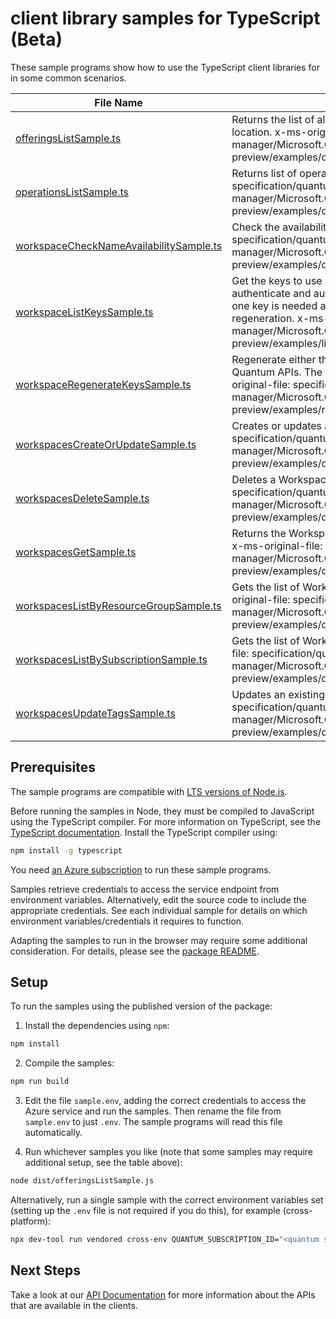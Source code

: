 # client library samples for TypeScript (Beta)

These sample programs show how to use the TypeScript client libraries for in some common scenarios.

| **File Name**                                                                   | **Description**                                                                                                                                                                                                                                                                                                                              |
| ------------------------------------------------------------------------------- | -------------------------------------------------------------------------------------------------------------------------------------------------------------------------------------------------------------------------------------------------------------------------------------------------------------------------------------------- |
| [offeringsListSample.ts][offeringslistsample]                                   | Returns the list of all provider offerings available for the given location. x-ms-original-file: specification/quantum/resource-manager/Microsoft.Quantum/preview/2023-11-13-preview/examples/offeringsList.json                                                                                                                             |
| [operationsListSample.ts][operationslistsample]                                 | Returns list of operations. x-ms-original-file: specification/quantum/resource-manager/Microsoft.Quantum/preview/2023-11-13-preview/examples/operations.json                                                                                                                                                                                 |
| [workspaceCheckNameAvailabilitySample.ts][workspacechecknameavailabilitysample] | Check the availability of the resource name. x-ms-original-file: specification/quantum/resource-manager/Microsoft.Quantum/preview/2023-11-13-preview/examples/quantumWorkspacesCheckNameAvailability.json                                                                                                                                    |
| [workspaceListKeysSample.ts][workspacelistkeyssample]                           | Get the keys to use with the Quantum APIs. A key is used to authenticate and authorize access to the Quantum REST APIs. Only one key is needed at a time; two are given to provide seamless key regeneration. x-ms-original-file: specification/quantum/resource-manager/Microsoft.Quantum/preview/2023-11-13-preview/examples/listKeys.json |
| [workspaceRegenerateKeysSample.ts][workspaceregeneratekeyssample]               | Regenerate either the primary or secondary key for use with the Quantum APIs. The old key will stop working immediately. x-ms-original-file: specification/quantum/resource-manager/Microsoft.Quantum/preview/2023-11-13-preview/examples/regenerateKey.json                                                                                 |
| [workspacesCreateOrUpdateSample.ts][workspacescreateorupdatesample]             | Creates or updates a workspace resource. x-ms-original-file: specification/quantum/resource-manager/Microsoft.Quantum/preview/2023-11-13-preview/examples/quantumWorkspacesPut.json                                                                                                                                                          |
| [workspacesDeleteSample.ts][workspacesdeletesample]                             | Deletes a Workspace resource. x-ms-original-file: specification/quantum/resource-manager/Microsoft.Quantum/preview/2023-11-13-preview/examples/quantumWorkspacesDelete.json                                                                                                                                                                  |
| [workspacesGetSample.ts][workspacesgetsample]                                   | Returns the Workspace resource associated with the given name. x-ms-original-file: specification/quantum/resource-manager/Microsoft.Quantum/preview/2023-11-13-preview/examples/quantumWorkspacesGet.json                                                                                                                                    |
| [workspacesListByResourceGroupSample.ts][workspaceslistbyresourcegroupsample]   | Gets the list of Workspaces within a resource group. x-ms-original-file: specification/quantum/resource-manager/Microsoft.Quantum/preview/2023-11-13-preview/examples/quantumWorkspacesListResourceGroup.json                                                                                                                                |
| [workspacesListBySubscriptionSample.ts][workspaceslistbysubscriptionsample]     | Gets the list of Workspaces within a Subscription. x-ms-original-file: specification/quantum/resource-manager/Microsoft.Quantum/preview/2023-11-13-preview/examples/quantumWorkspacesListSubscription.json                                                                                                                                   |
| [workspacesUpdateTagsSample.ts][workspacesupdatetagssample]                     | Updates an existing workspace's tags. x-ms-original-file: specification/quantum/resource-manager/Microsoft.Quantum/preview/2023-11-13-preview/examples/quantumWorkspacesPatch.json                                                                                                                                                           |

## Prerequisites

The sample programs are compatible with [LTS versions of Node.js](https://github.com/nodejs/release#release-schedule).

Before running the samples in Node, they must be compiled to JavaScript using the TypeScript compiler. For more information on TypeScript, see the [TypeScript documentation][typescript]. Install the TypeScript compiler using:

```bash
npm install -g typescript
```

You need [an Azure subscription][freesub] to run these sample programs.

Samples retrieve credentials to access the service endpoint from environment variables. Alternatively, edit the source code to include the appropriate credentials. See each individual sample for details on which environment variables/credentials it requires to function.

Adapting the samples to run in the browser may require some additional consideration. For details, please see the [package README][package].

## Setup

To run the samples using the published version of the package:

1. Install the dependencies using `npm`:

```bash
npm install
```

2. Compile the samples:

```bash
npm run build
```

3. Edit the file `sample.env`, adding the correct credentials to access the Azure service and run the samples. Then rename the file from `sample.env` to just `.env`. The sample programs will read this file automatically.

4. Run whichever samples you like (note that some samples may require additional setup, see the table above):

```bash
node dist/offeringsListSample.js
```

Alternatively, run a single sample with the correct environment variables set (setting up the `.env` file is not required if you do this), for example (cross-platform):

```bash
npx dev-tool run vendored cross-env QUANTUM_SUBSCRIPTION_ID="<quantum subscription id>" node dist/offeringsListSample.js
```

## Next Steps

Take a look at our [API Documentation][apiref] for more information about the APIs that are available in the clients.

[offeringslistsample]: https://github.com/Azure/azure-sdk-for-js/blob/main/sdk/quantum/arm-quantum/samples/v1-beta/typescript/src/offeringsListSample.ts
[operationslistsample]: https://github.com/Azure/azure-sdk-for-js/blob/main/sdk/quantum/arm-quantum/samples/v1-beta/typescript/src/operationsListSample.ts
[workspacechecknameavailabilitysample]: https://github.com/Azure/azure-sdk-for-js/blob/main/sdk/quantum/arm-quantum/samples/v1-beta/typescript/src/workspaceCheckNameAvailabilitySample.ts
[workspacelistkeyssample]: https://github.com/Azure/azure-sdk-for-js/blob/main/sdk/quantum/arm-quantum/samples/v1-beta/typescript/src/workspaceListKeysSample.ts
[workspaceregeneratekeyssample]: https://github.com/Azure/azure-sdk-for-js/blob/main/sdk/quantum/arm-quantum/samples/v1-beta/typescript/src/workspaceRegenerateKeysSample.ts
[workspacescreateorupdatesample]: https://github.com/Azure/azure-sdk-for-js/blob/main/sdk/quantum/arm-quantum/samples/v1-beta/typescript/src/workspacesCreateOrUpdateSample.ts
[workspacesdeletesample]: https://github.com/Azure/azure-sdk-for-js/blob/main/sdk/quantum/arm-quantum/samples/v1-beta/typescript/src/workspacesDeleteSample.ts
[workspacesgetsample]: https://github.com/Azure/azure-sdk-for-js/blob/main/sdk/quantum/arm-quantum/samples/v1-beta/typescript/src/workspacesGetSample.ts
[workspaceslistbyresourcegroupsample]: https://github.com/Azure/azure-sdk-for-js/blob/main/sdk/quantum/arm-quantum/samples/v1-beta/typescript/src/workspacesListByResourceGroupSample.ts
[workspaceslistbysubscriptionsample]: https://github.com/Azure/azure-sdk-for-js/blob/main/sdk/quantum/arm-quantum/samples/v1-beta/typescript/src/workspacesListBySubscriptionSample.ts
[workspacesupdatetagssample]: https://github.com/Azure/azure-sdk-for-js/blob/main/sdk/quantum/arm-quantum/samples/v1-beta/typescript/src/workspacesUpdateTagsSample.ts
[apiref]: https://learn.microsoft.com/javascript/api/@azure/arm-quantum?view=azure-node-preview
[freesub]: https://azure.microsoft.com/free/
[package]: https://github.com/Azure/azure-sdk-for-js/tree/main/sdk/quantum/arm-quantum/README.md
[typescript]: https://www.typescriptlang.org/docs/home.html
